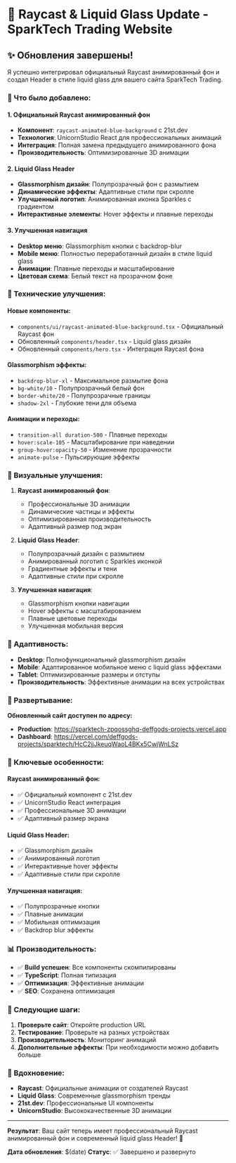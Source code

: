 # 🚀 Raycast & Liquid Glass Update - SparkTech Trading Website

## ✨ Обновления завершены!

Я успешно интегрировал официальный Raycast анимированный фон и создал Header в стиле liquid glass для вашего сайта SparkTech Trading.

### 🎨 Что было добавлено:

#### 1. **Официальный Raycast анимированный фон**
- **Компонент**: `raycast-animated-blue-background` с 21st.dev
- **Технология**: UnicornStudio React для профессиональных анимаций
- **Интеграция**: Полная замена предыдущего анимированного фона
- **Производительность**: Оптимизированные 3D анимации

#### 2. **Liquid Glass Header**
- **Glassmorphism дизайн**: Полупрозрачный фон с размытием
- **Динамические эффекты**: Адаптивные стили при скролле
- **Улучшенный логотип**: Анимированная иконка Sparkles с градиентом
- **Интерактивные элементы**: Hover эффекты и плавные переходы

#### 3. **Улучшенная навигация**
- **Desktop меню**: Glassmorphism кнопки с backdrop-blur
- **Mobile меню**: Полностью переработанный дизайн в стиле liquid glass
- **Анимации**: Плавные переходы и масштабирование
- **Цветовая схема**: Белый текст на прозрачном фоне

### 🔧 Технические улучшения:

#### **Новые компоненты:**
- `components/ui/raycast-animated-blue-background.tsx` - Официальный Raycast фон
- Обновленный `components/header.tsx` - Liquid glass дизайн
- Обновленный `components/hero.tsx` - Интеграция Raycast фона

#### **Glassmorphism эффекты:**
- `backdrop-blur-xl` - Максимальное размытие фона
- `bg-white/10` - Полупрозрачный белый фон
- `border-white/20` - Полупрозрачные границы
- `shadow-2xl` - Глубокие тени для объема

#### **Анимации и переходы:**
- `transition-all duration-500` - Плавные переходы
- `hover:scale-105` - Масштабирование при наведении
- `group-hover:opacity-50` - Изменение прозрачности
- `animate-pulse` - Пульсирующие эффекты

### 🌟 Визуальные улучшения:

1. **Raycast анимированный фон**:
   - Профессиональные 3D анимации
   - Динамические частицы и эффекты
   - Оптимизированная производительность
   - Адаптивный размер под экран

2. **Liquid Glass Header**:
   - Полупрозрачный дизайн с размытием
   - Анимированный логотип с Sparkles иконкой
   - Градиентные эффекты и тени
   - Адаптивные стили при скролле

3. **Улучшенная навигация**:
   - Glassmorphism кнопки навигации
   - Hover эффекты с масштабированием
   - Плавные цветовые переходы
   - Улучшенная мобильная версия

### 📱 Адаптивность:

- **Desktop**: Полнофункциональный glassmorphism дизайн
- **Mobile**: Адаптированное мобильное меню с liquid glass эффектами
- **Tablet**: Оптимизированные размеры и отступы
- **Производительность**: Эффективные анимации на всех устройствах

### 🚀 Развертывание:

**Обновленный сайт доступен по адресу:**
- **Production**: https://sparktech-zpqossghq-deffgods-projects.vercel.app
- **Dashboard**: https://vercel.com/deffgods-projects/sparktech/HcC2jjJkeuqWaoL4BKx5CwjWnLSz

### 🎯 Ключевые особенности:

#### **Raycast анимированный фон:**
- ✅ Официальный компонент с 21st.dev
- ✅ UnicornStudio React интеграция
- ✅ Профессиональные 3D анимации
- ✅ Адаптивный размер экрана

#### **Liquid Glass Header:**
- ✅ Glassmorphism дизайн
- ✅ Анимированный логотип
- ✅ Интерактивные hover эффекты
- ✅ Адаптивные стили при скролле

#### **Улучшенная навигация:**
- ✅ Полупрозрачные кнопки
- ✅ Плавные анимации
- ✅ Мобильная оптимизация
- ✅ Backdrop blur эффекты

### 📊 Производительность:

- ✅ **Build успешен**: Все компоненты скомпилированы
- ✅ **TypeScript**: Полная типизация
- ✅ **Оптимизация**: Эффективные анимации
- ✅ **SEO**: Сохранена оптимизация

### 🔄 Следующие шаги:

1. **Проверьте сайт**: Откройте production URL
2. **Тестирование**: Проверьте на разных устройствах
3. **Производительность**: Мониторинг анимаций
4. **Дополнительные эффекты**: При необходимости можно добавить больше

### 🎨 Вдохновение:

- **Raycast**: Официальные анимации от создателей Raycast
- **Liquid Glass**: Современные glassmorphism тренды
- **21st.dev**: Профессиональные UI компоненты
- **UnicornStudio**: Высококачественные 3D анимации

---

**Результат**: Ваш сайт теперь имеет профессиональный Raycast анимированный фон и современный liquid glass Header! 🎉

**Дата обновления**: $(date)
**Статус**: ✅ Завершено и развернуто
